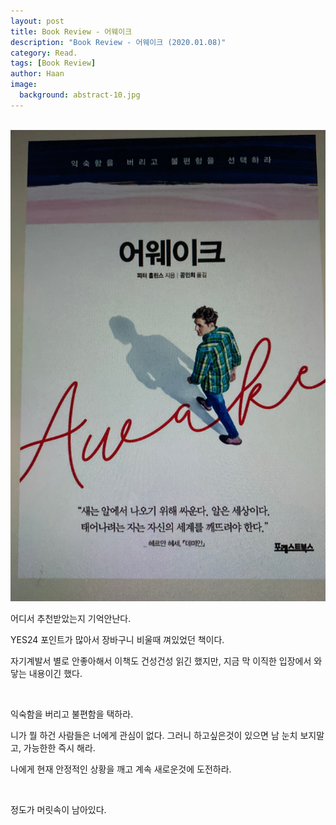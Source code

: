 ```yaml
---
layout: post
title: Book Review - 어웨이크
description: "Book Review - 어웨이크 (2020.01.08)" 
category: Read.
tags: [Book Review]
author: Haan
image:
  background: abstract-10.jpg
---
```

<br/>

<img src="/assets/img/BR_200108.jpg">
<br/>
<p>어디서 추천받았는지 기억안난다.  </p>
<p>YES24 포인트가 많아서 장바구니 비울때 껴있었던 책이다.  </p>
<p>자기계발서 별로 안좋아해서 이책도 건성건성 읽긴 했지만, 지금 막 이직한 입장에서   와닿는 내용이긴 했다.  </p>
<br/>
<p>익숙함을 버리고 불편함을 택하라.  </p>
<p>니가 뭘 하건 사람들은 너에게 관심이 없다.  그러니 하고싶은것이 있으면 남 눈치 보지말고, 가능한한 즉시 해라.  </p>
<p>나에게 현재 안정적인 상황을 깨고 계속 새로운것에 도전하라.  </p>
<br/>
<p>정도가 머릿속이 남아있다. </p>